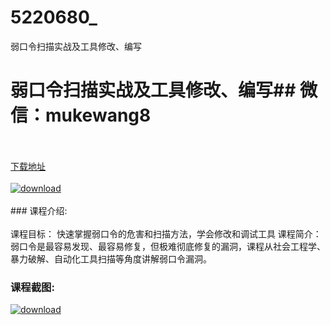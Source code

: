 # 5220680_
弱口令扫描实战及工具修改、编写
# 弱口令扫描实战及工具修改、编写## 微信：mukewang8
<br/></br>[下载地址](http://www.36tz.cn/article/5220680 "下载地址")
<br/></br>[![download](http://36tz.cn/muke_img/2021_08_1-19-300x208.png "下载地址")](http://www.36tz.cn/article/5220680 "下载地址")
<br/></br>### 课程介绍:<br/></br>课程目标：
快速掌握弱口令的危害和扫描方法，学会修改和调试工具
课程简介：
弱口令是最容易发现、最容易修复，但极难彻底修复的漏洞，课程从社会工程学、暴力破解、自动化工具扫描等角度讲解弱口令漏洞。

### 课程截图:
[![download](http://36tz.cn/muke_img/2021_08_2-19.png "下载地址")](http://www.36tz.cn/article/5220680 "下载地址")
